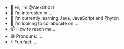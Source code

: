 - 👋 Hi, I’m @AlexGh0zt
- 👀 I’m interested in ...
- 🌱 I’m currently learning Java, JavaScript and Phyton
- 💞️ I’m looking to collaborate on ...
- 📫 How to reach me ...
- 😄 Pronouns: ...
- ⚡ Fun fact: ...

<!---
AlexGh0zt/AlexGh0zt is a ✨ special ✨ repository because its `README.md` (this file) appears on your GitHub profile.
You can click the Preview link to take a look at your changes.
--->
